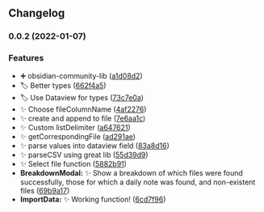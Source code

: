 ## Changelog
### 0.0.2 (2022-01-07)


### Features

* :heavy_plus_sign: obsidian-community-lib ([a1d08d2](https://github.com/SkepticMystic/import-into-obsidian/commit/a1d08d2cafc7fd9ecc90edff9b12dbde5cfc95b7))
* :label: Better types ([662f4a5](https://github.com/SkepticMystic/import-into-obsidian/commit/662f4a5bcf18a4c3d1fcda0081e3ea17c36f6be6))
* :label: Use Dataview for types ([73c7e0a](https://github.com/SkepticMystic/import-into-obsidian/commit/73c7e0a4524e102aed88af7f2f1003ca9786414c))
* :sparkles: Choose fileColumnName ([4af2276](https://github.com/SkepticMystic/import-into-obsidian/commit/4af2276abc7d7c8e3eccf7b0db452b704d0cb4fa))
* :sparkles: create and append to file ([7e6aa1c](https://github.com/SkepticMystic/import-into-obsidian/commit/7e6aa1ccae1595574ae2f2a16f3342c968bdd9d9))
* :sparkles: Custom listDelimiter ([a647621](https://github.com/SkepticMystic/import-into-obsidian/commit/a64762112636e9745cab9944492e2f10d18c353f))
* :sparkles: getCorrespondingFile ([ad291ae](https://github.com/SkepticMystic/import-into-obsidian/commit/ad291ae5e2f682206cc150caaf7ae43d018f44da))
* :sparkles: parse values into dataview field ([83a8d16](https://github.com/SkepticMystic/import-into-obsidian/commit/83a8d16536db1b747bd9438cf5c6933ac483a513))
* :sparkles: parseCSV using great lib ([55d39d9](https://github.com/SkepticMystic/import-into-obsidian/commit/55d39d9e92f5291e7cc6ad0d8b86de5218fff77d))
* :sparkles: Select file function ([5882b91](https://github.com/SkepticMystic/import-into-obsidian/commit/5882b916bcba60c6487334eb67855e3d1288e90b))
* **BreakdownModal:** :sparkles: Show a breakdown of which files were found successfully, those for which a daily note was found, and non-existent files ([69b9a17](https://github.com/SkepticMystic/import-into-obsidian/commit/69b9a17a595f99b9a4bb89f229b67b893484049d))
* **ImportData:** :sparkles: Working function! ([6cd7f96](https://github.com/SkepticMystic/import-into-obsidian/commit/6cd7f96fa9eb7891569c462064b3e9f11e20c724))
